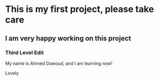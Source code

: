 # This is my first project, please take care

## I am very happy working on this project

### Third Level Edit

My name is Ahmed Dawoud, and I am learning now!

Lovely

